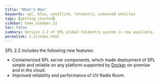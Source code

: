 ```yaml
---
title: "What's New"
keywords: spl, blos, satellite, telemetry, unmanned vehicles
tags: [getting_started]
sidebar: home_sidebar_22
toc: false
summary: Version 2.2 of SPL global telemetry system is now available.
permalink: 2.2/index.html
---
```


SPL 2.2 includes the following new features:
- Containerized SPL server components, which made deployment of SPL simple and reliable on any platform supported by [Docker](https://www.docker.com/) on-premise and in the cloud.
- Improved reliability and performance of UV Radio Room.